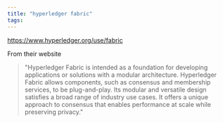 ```yaml
---
title: "hyperledger fabric"
tags: 
---
```


https://www.hyperledger.org/use/fabric

From their website
>"Hyperledger Fabric is intended as a foundation for developing applications or solutions with a modular architecture. Hyperledger Fabric allows components, such as consensus and membership services, to be plug-and-play. Its modular and versatile design satisfies a broad range of industry use cases. It offers a unique approach to consensus that enables performance at scale while preserving privacy."